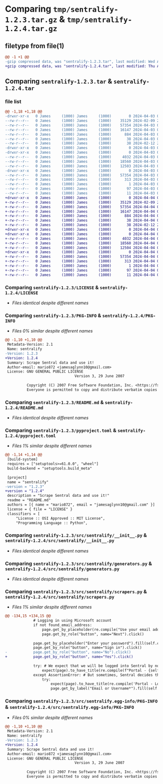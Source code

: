 # Comparing `tmp/sentralify-1.2.3.tar.gz` & `tmp/sentralify-1.2.4.tar.gz`

## filetype from file(1)

```diff
@@ -1 +1 @@
-gzip compressed data, was "sentralify-1.2.3.tar", last modified: Wed Apr  3 04:46:45 2024, max compression
+gzip compressed data, was "sentralify-1.2.4.tar", last modified: Thu Apr  4 09:11:43 2024, max compression
```

## Comparing `sentralify-1.2.3.tar` & `sentralify-1.2.4.tar`

### file list

```diff
@@ -1,18 +1,18 @@
-drwxr-xr-x   0 James     (1000) James     (1000)        0 2024-04-03 04:46:45.954499 sentralify-1.2.3/
--rw-r--r--   0 James     (1000) James     (1000)    35129 2024-02-09 23:22:38.000000 sentralify-1.2.3/LICENSE
--rw-r--r--   0 James     (1000) James     (1000)    57354 2024-04-03 04:46:45.954499 sentralify-1.2.3/PKG-INFO
--rw-r--r--   0 James     (1000) James     (1000)    16147 2024-04-03 04:46:44.000000 sentralify-1.2.3/README.md
--rw-r--r--   0 James     (1000) James     (1000)      884 2024-04-03 04:46:33.000000 sentralify-1.2.3/pyproject.toml
--rw-r--r--   0 James     (1000) James     (1000)       38 2024-04-03 04:46:45.954499 sentralify-1.2.3/setup.cfg
--rw-r--r--   0 James     (1000) James     (1000)       38 2024-02-12 20:14:52.000000 sentralify-1.2.3/setup.py
-drwxr-xr-x   0 James     (1000) James     (1000)        0 2024-04-03 04:46:45.951166 sentralify-1.2.3/src/
-drwxr-xr-x   0 James     (1000) James     (1000)        0 2024-04-03 04:46:45.954499 sentralify-1.2.3/src/sentralify/
--rw-r--r--   0 James     (1000) James     (1000)     4032 2024-04-03 04:46:44.000000 sentralify-1.2.3/src/sentralify/__init__.py
--rw-r--r--   0 James     (1000) James     (1000)    18560 2024-04-03 04:46:44.000000 sentralify-1.2.3/src/sentralify/generators.py
--rw-r--r--   0 James     (1000) James     (1000)    12503 2024-04-03 04:46:44.000000 sentralify-1.2.3/src/sentralify/scrapers.py
-drwxr-xr-x   0 James     (1000) James     (1000)        0 2024-04-03 04:46:45.954499 sentralify-1.2.3/src/sentralify.egg-info/
--rw-r--r--   0 James     (1000) James     (1000)    57354 2024-04-03 04:46:45.000000 sentralify-1.2.3/src/sentralify.egg-info/PKG-INFO
--rw-r--r--   0 James     (1000) James     (1000)      313 2024-04-03 04:46:45.000000 sentralify-1.2.3/src/sentralify.egg-info/SOURCES.txt
--rw-r--r--   0 James     (1000) James     (1000)        1 2024-04-03 04:46:45.000000 sentralify-1.2.3/src/sentralify.egg-info/dependency_links.txt
--rw-r--r--   0 James     (1000) James     (1000)       97 2024-04-03 04:46:45.000000 sentralify-1.2.3/src/sentralify.egg-info/requires.txt
--rw-r--r--   0 James     (1000) James     (1000)       11 2024-04-03 04:46:45.000000 sentralify-1.2.3/src/sentralify.egg-info/top_level.txt
+drwxr-xr-x   0 James     (1000) James     (1000)        0 2024-04-04 09:11:43.590543 sentralify-1.2.4/
+-rw-r--r--   0 James     (1000) James     (1000)    35129 2024-02-09 23:22:38.000000 sentralify-1.2.4/LICENSE
+-rw-r--r--   0 James     (1000) James     (1000)    57354 2024-04-04 09:11:43.590543 sentralify-1.2.4/PKG-INFO
+-rw-r--r--   0 James     (1000) James     (1000)    16147 2024-04-04 09:11:42.000000 sentralify-1.2.4/README.md
+-rw-r--r--   0 James     (1000) James     (1000)      884 2024-04-04 09:11:04.000000 sentralify-1.2.4/pyproject.toml
+-rw-r--r--   0 James     (1000) James     (1000)       38 2024-04-04 09:11:43.590543 sentralify-1.2.4/setup.cfg
+-rw-r--r--   0 James     (1000) James     (1000)       38 2024-02-12 20:14:52.000000 sentralify-1.2.4/setup.py
+drwxr-xr-x   0 James     (1000) James     (1000)        0 2024-04-04 09:11:43.587210 sentralify-1.2.4/src/
+drwxr-xr-x   0 James     (1000) James     (1000)        0 2024-04-04 09:11:43.590543 sentralify-1.2.4/src/sentralify/
+-rw-r--r--   0 James     (1000) James     (1000)     4032 2024-04-04 09:11:42.000000 sentralify-1.2.4/src/sentralify/__init__.py
+-rw-r--r--   0 James     (1000) James     (1000)    18560 2024-04-04 09:11:42.000000 sentralify-1.2.4/src/sentralify/generators.py
+-rw-r--r--   0 James     (1000) James     (1000)    12504 2024-04-04 09:11:42.000000 sentralify-1.2.4/src/sentralify/scrapers.py
+drwxr-xr-x   0 James     (1000) James     (1000)        0 2024-04-04 09:11:43.590543 sentralify-1.2.4/src/sentralify.egg-info/
+-rw-r--r--   0 James     (1000) James     (1000)    57354 2024-04-04 09:11:43.000000 sentralify-1.2.4/src/sentralify.egg-info/PKG-INFO
+-rw-r--r--   0 James     (1000) James     (1000)      313 2024-04-04 09:11:43.000000 sentralify-1.2.4/src/sentralify.egg-info/SOURCES.txt
+-rw-r--r--   0 James     (1000) James     (1000)        1 2024-04-04 09:11:43.000000 sentralify-1.2.4/src/sentralify.egg-info/dependency_links.txt
+-rw-r--r--   0 James     (1000) James     (1000)       97 2024-04-04 09:11:43.000000 sentralify-1.2.4/src/sentralify.egg-info/requires.txt
+-rw-r--r--   0 James     (1000) James     (1000)       11 2024-04-04 09:11:43.000000 sentralify-1.2.4/src/sentralify.egg-info/top_level.txt
```

### Comparing `sentralify-1.2.3/LICENSE` & `sentralify-1.2.4/LICENSE`

 * *Files identical despite different names*

### Comparing `sentralify-1.2.3/PKG-INFO` & `sentralify-1.2.4/PKG-INFO`

 * *Files 0% similar despite different names*

```diff
@@ -1,10 +1,10 @@
 Metadata-Version: 2.1
 Name: sentralify
-Version: 1.2.3
+Version: 1.2.4
 Summary: Scrape Sentral data and use it!
 Author-email: mario872 <jamesaglynn10@gmail.com>
 License: GNU GENERAL PUBLIC LICENSE
                                Version 3, 29 June 2007
         
          Copyright (C) 2007 Free Software Foundation, Inc. <https://fsf.org/>
          Everyone is permitted to copy and distribute verbatim copies
```

### Comparing `sentralify-1.2.3/README.md` & `sentralify-1.2.4/README.md`

 * *Files identical despite different names*

### Comparing `sentralify-1.2.3/pyproject.toml` & `sentralify-1.2.4/pyproject.toml`

 * *Files 1% similar despite different names*

```diff
@@ -1,14 +1,14 @@
 [build-system]
 requires = ["setuptools>=61.0.0", "wheel"]
 build-backend = "setuptools.build_meta"
 
 [project]
 name = "sentralify"
-version = "1.2.3"
+version = "1.2.4"
 description = "Scrape Sentral data and use it!"
 readme = "README.md"
 authors = [{ name = "mario872", email = "jamesaglynn10@gmail.com" }]
 license = { file = "LICENSE" }
 classifiers = [
     "License :: OSI Approved :: MIT License",
     "Programming Language :: Python",
```

### Comparing `sentralify-1.2.3/src/sentralify/__init__.py` & `sentralify-1.2.4/src/sentralify/__init__.py`

 * *Files identical despite different names*

### Comparing `sentralify-1.2.3/src/sentralify/generators.py` & `sentralify-1.2.4/src/sentralify/generators.py`

 * *Files identical despite different names*

### Comparing `sentralify-1.2.3/src/sentralify/scrapers.py` & `sentralify-1.2.4/src/sentralify/scrapers.py`

 * *Files 1% similar despite different names*

```diff
@@ -134,15 +134,15 @@
             # Logging in using Microsoft account
             if not found_email_address:
                 page.get_by_placeholder(re.compile("Use your email address")).fill(f'{self.config["username"]}@education.{self.config["state"]}.gov.au')
                 page.get_by_role("button", name="Next").click()
                 
             page.get_by_placeholder("Enter your password").fill(self.config['password'])
             page.get_by_role("button", name="Sign in").click()
-            page.get_by_role("button", name="No").click()
+            page.get_by_role("button", name="Yes").click()
             
             try: # We expect that we will be logged into Sentral by now
                 expect(page).to_have_title(re.compile(f"Portal - {self.config['username'].split('.')[0].capitalize()}", re.IGNORECASE), timeout=3000)
             except AssertionError: # But sometimes, Sentral decides that EVEN A MICROSOFT ACCOUNT isn't enough veriication, and we have to log in again!
                 try:
                     expect(page).to_have_title(re.compile('Portal - Login'))
                     page.get_by_label("Email or Username*").fill(self.config['username'])
```

### Comparing `sentralify-1.2.3/src/sentralify.egg-info/PKG-INFO` & `sentralify-1.2.4/src/sentralify.egg-info/PKG-INFO`

 * *Files 0% similar despite different names*

```diff
@@ -1,10 +1,10 @@
 Metadata-Version: 2.1
 Name: sentralify
-Version: 1.2.3
+Version: 1.2.4
 Summary: Scrape Sentral data and use it!
 Author-email: mario872 <jamesaglynn10@gmail.com>
 License: GNU GENERAL PUBLIC LICENSE
                                Version 3, 29 June 2007
         
          Copyright (C) 2007 Free Software Foundation, Inc. <https://fsf.org/>
          Everyone is permitted to copy and distribute verbatim copies
```

